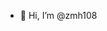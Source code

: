 - 👋 Hi, I’m @zmh108

<!---
zmh108/zmh108 is a ✨ special ✨ repository because its `README.md` (this file) appears on your GitHub profile.
You can click the Preview link to take a look at your changes.
--->
